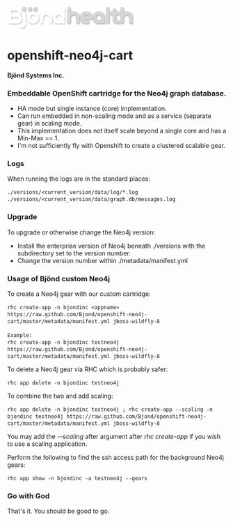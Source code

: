 
![](https://raw.githubusercontent.com/Bjond/openshift-neo4j-cart/master/images/BjondHealthLOGO-WhiteGrey.png "Bjönd Health Inc.")


openshift-neo4j-cart
====================

#### Bjönd Systems Inc.

### Embeddable OpenShift cartridge for the Neo4j graph database.


* HA mode but single instance (core) implementation.
* Can run embedded in non-scaling mode and as a service (separate gear) in scaling mode.
* This implementation does not itself scale beyond a single core and has a Min-Max == 1.
* I'm not sufficiently fly with Openshift to create a clustered scalable gear. 


### Logs
When running the logs are in the standard places:

```shell
./versions/<current_version/data/log/*.log
./versions/<current_version/data/graph.db/messages.log
```

### Upgrade
To upgrade or otherwise change the Neo4j version:

* Install the enterprise version of Neo4j beneath ./versions with the subdirectory set to the version number.
* Change the version number within ./metadata/manifest.yml



### Usage of Bjönd custom Neo4j

To create a Neo4j gear with our custom cartridge:

```Shell
rhc create-app -n bjondinc <appname> https://raw.github.com/Bjond/openshift-neo4j-cart/master/metadata/manifest.yml jboss-wildfly-8

Example:
rhc create-app -n bjondinc testneo4j https://raw.github.com/Bjond/openshift-neo4j-cart/master/metadata/manifest.yml jboss-wildfly-8
```

To delete a Neo4j gear via RHC which is probably safer:

```Shell
rhc app delete -n bjondinc testneo4j
```

To combine the two and add scaling:

```Shell
rhc app delete -n bjondinc testneo4j ; rhc create-app --scaling -n bjondinc testneo4j https://raw.github.com/Bjond/openshift-neo4j-cart/master/metadata/manifest.yml jboss-wildfly-8
```

You may add the *--scaling* after argument after *rhc create-app* if you wish to use a scaling application.

Perform the following to find the ssh access path for the background Neo4j gears:

```Shell
rhc app show -n bjondinc -a testneo4j --gears
```


### Go with God

That's it. You should be good to go. 





